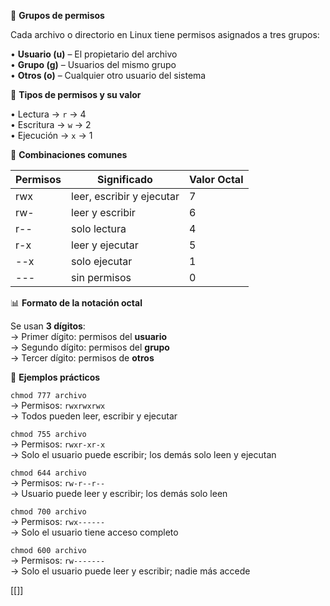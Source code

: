 📁 **Grupos de permisos**

Cada archivo o directorio en Linux tiene permisos asignados a tres grupos:

• **Usuario (u)** – El propietario del archivo  
• **Grupo (g)** – Usuarios del mismo grupo  
• **Otros (o)** – Cualquier otro usuario del sistema

🔐 **Tipos de permisos y su valor**

• Lectura → `r` → 4  
• Escritura → `w` → 2  
• Ejecución → `x` → 1

🧮 **Combinaciones comunes**

|Permisos|Significado|Valor Octal|
|---|---|---|
|rwx|leer, escribir y ejecutar|7|
|rw-|leer y escribir|6|
|r--|solo lectura|4|
|r-x|leer y ejecutar|5|
|--x|solo ejecutar|1|
|---|sin permisos|0|

📊 **Formato de la notación octal**

Se usan **3 dígitos**:  
→ Primer dígito: permisos del **usuario**  
→ Segundo dígito: permisos del **grupo**  
→ Tercer dígito: permisos de **otros**

🔧 **Ejemplos prácticos**

`chmod 777 archivo`  
→ Permisos: `rwxrwxrwx`  
→ Todos pueden leer, escribir y ejecutar

`chmod 755 archivo`  
→ Permisos: `rwxr-xr-x`  
→ Solo el usuario puede escribir; los demás solo leen y ejecutan

`chmod 644 archivo`  
→ Permisos: `rw-r--r--`  
→ Usuario puede leer y escribir; los demás solo leen

`chmod 700 archivo`  
→ Permisos: `rwx------`  
→ Solo el usuario tiene acceso completo

`chmod 600 archivo`  
→ Permisos: `rw-------`  
→ Solo el usuario puede leer y escribir; nadie más accede

[[]]